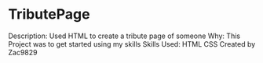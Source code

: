 # TributePage
Description: Used HTML to create a tribute page of someone
Why: This Project was to get started using my skills
Skills Used: HTML CSS
Created by Zac9829
